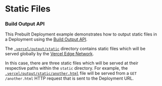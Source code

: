 # Static Files

### Build Output API

This Prebuilt Deployment example demonstrates how to output static files in a Deployment using the [Build Output API](https://vercel.com/docs/build-output-api/v3#vercel-primitives/static-files).

The [`.vercel/output/static`](./.vercel/output/static) directory contains static files which will
be served globally by the [Vercel Edge Network](https://vercel.com/docs/concepts/edge-network/overview).

In this case, there are three static files which will be served at their respective paths within the `static` directory.
For example, the [`.vercel/output/static/another.html`](./.vercel/output/static/another.html) file will be served
from a `GET /another.html` HTTP request that is sent to the Deployment URL.
